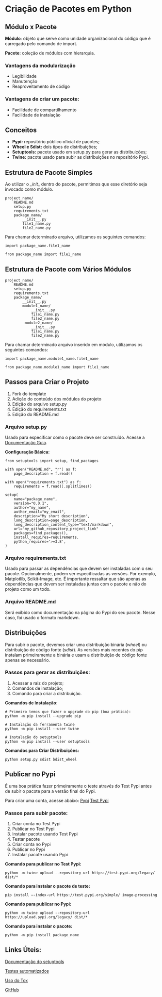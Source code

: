 # **Criação de Pacotes em Python**

## Módulo x Pacote

**Módulo**: objeto que serve como unidade organizacional do código que é carregado pelo comando de import.

**Pacote:** coleção de módulos com hierarquia.
  
### Vantagens da modularização

- Legibilidade
- Manutenção
- Reaproveitamento de código

### Vantagens de criar um pacote:

- Facilidade de compartilhamento
- Facilidade de instalação

## Conceitos

- **Pypi:** repositório público oficial de pacotes;
- **Wheel e Sdist:** dois tipos de distribuições;
- **Setuptools:** pacote usado em setup.py para gerar as distribuições;
- **Twine:** pacote usado para subir as distribuições no repositório Pypi.

## Estrutura de Pacote Simples

Ao utilizar o *\__init\__* dentro do pacote, permitimos que esse diretório seja invocado como módulo.

    project_name/
        README.md
        setup.py
        requirements.txt
        package_name/
            __init__.py
            file1_name.py
            file2_name.py

Para chamar determinado arquivo, utilizamos os seguintes comandos:

    import package_name.file1_name

    from package_name import file1_name

## Estrutura de Pacote com Vários Módulos

    project_name/
        README.md
        setup.py
        requirements.txt
        package_name/
            __init__.py
            module1_name/
                __init__.py
                file1_name.py
                file2_name.py
             module2_name/
                __init__.py
                file1_name.py
                file2_name.py

Para chamar determinado arquivo inserido em módulo, utilizamos os seguintes comandos:

    import package_name.module1_name.file1_name

    from package_name.module1_name import file1_name

## Passos para Criar o Projeto

1. Fork do template
2. Adição do conteúdo dos módulos do projeto
3. Edição do  arquivo setup.py
4. Edição do requirements.txt
5. Edição do README.md

### Arquivo setup.py

Usado para especificar como o pacote deve ser construído. Acesse a [Documentação Guia](https://setuptools.readthedocs.io/en/latest/setuptools.html).

**Configuração Básica:**

    from setuptools import setup, find_packages
    
    with open("README.md", "r") as f:
        page_description = f.read()
        
    with open("requirements.txt") as f:
        requirements = f.read().splitlines()
        
    setup(
        name="package_name",
        version="0.0.1",
        author="my_name",
        author_email="my_email",
        description="My short description",
        long_description=page_description,
        long_description_content_type="text/markdown",
        url="my_github_repository_project_link"
        packages=find_packages(),
        install_requires=requirements,
        python_requires='>=3.8',
    )
        

### Arquivo requirements.txt

Usado para passar as dependências que devem ser instaladas com o seu pacote. Opcionalmente, podem ser especificadas as versões. Por exemplo, Matplotlib, Scikit-Image, etc. É importante ressaltar que são apenas as dependências que devem ser instaladas juntas com o pacote e não do projeto como um todo.

### Arquivo README.md

Será exibido como documentação na página do Pypi do seu pacote. Nesse caso, foi usado o formato markdown.

## Distribuições

Para subir o pacote, devemos criar uma distribuição binária (*wheel*) ou distribuição de código fonte (*sdist*). As versões mais recentes do pip instalam primeiramente a binária e usam a distribuição de código fonte apenas se necessário.

### Passos para gerar as distribuições:

1. Acessar a raiz do projeto;
2. Comandos de instalação;
3. Comando para criar a distribuição.

**Comandos de Instalação:**

    # Primeiro temos que fazer o upgrade do pip (boa prática):
    python -m pip install --upgrade pip
    
    # Instalação da ferramenta twine 
    python -m pip install --user twine
    
    # Instalação do setuptools
    python -m pip install --user setuptools

**Comandos para Criar Distribuições:**

    python setup.py sdist bdist_wheel

## Publicar no Pypi

É uma boa prática fazer primeiramente o teste através do Test Pypi antes de subir o pacote para a versão final do Pypi.

Para criar uma conta, acesse abaixo:
[Pypi](https://pypi.org/account/register/)
[Test Pypi](https://test.pypi.org/account/register/)


### Passos para subir pacote:

1. Criar conta no Test Pypi
2. Publicar no Test Pypi
3. Instalar pacote usando Test Pypi
4. Testar pacote
5. Criar conta no Pypi
6. Publicar no Pypi
7. Instalar pacote usando Pypi

**Comando para publicar no Test Pypi:**

    python -m twine upload --repository-url https://test.pypi.org/legacy/ dist/*

**Comando para instalar o pacote de teste:**

    pip install –-index-url https://test.pypi.org/simple/ image-processing

**Comando para publicar no Pypi:**

    python -m twine upload --repository-url https://upload.pypi.org/legacy/ dist/*

**Comando para instalar o pacote:**

    python -m pip install package_name

## Links Úteis:

[Documentação do setuptools](https://setuptools.readthedocs.io/en/latest/setuptools.html)

[Testes automatizados](https://docs.pytest.org/en/latest/goodpractices.html)

[Uso do Tox](https://tox.readthedocs.io/en/latest/)

[GitHub](https://github.com/tiemi/)
